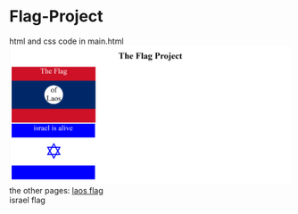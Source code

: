 # Flag-Project
html and css code in main.html
<a href="html/main.html">
<img src="images/mainflag.png"></a>
the other pages:
<a href="laos.md">laos flag</a><br>
<a herf="israel.md">israel flag</a>
